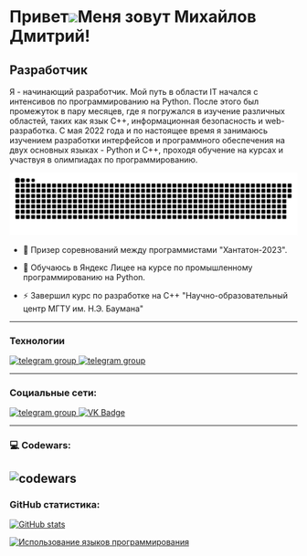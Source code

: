 Привет![](https://user-images.githubusercontent.com/18350557/176309783-0785949b-9127-417c-8b55-ab5a4333674e.gif)Меня зовут Михайлов Дмитрий!
==========================================================================================================================================

Разработчик
--------------------

Я - начинающий разработчик. Мой путь в области IT начался с интенсивов по программированию на Python. После этого был промежуток в пару месяцев, где я погружался в изучение различных областей, таких как язык C++, информационная безопасность и web-разработка. С мая 2022 года и по настоящее время я занимаюсь изучением разработки интерфейсов и программного обеспечения на двух основных языках - Python и C++, проходя обучение на курсах и участвуя в олимпиадах по программированию.

<p align="center">
 <img width="600" src="assets/github-snake.svg" alt="snake"/>
</p>

- :telescope: Призер соревнований между программистами "Хантатон-2023".

- :seedling: Обучаюсь в Яндекс Лицее на курсе по промышленному программированию на Python.

- :zap: Завершил курс по разработке на C++ "Научно-образовательный центр МГТУ им. Н.Э. Баумана"
--------------------

### Технологии

  <div id="badges">
    <a href="https://www.python.org/" target="_blank">
      <img src="https://logos-download.com/wp-content/uploads/2016/10/Python_logo_icon.png" width="40" height="40" alt="telegram group" />
    </a>
    <a href="https://learn.microsoft.com/en-us/cpp/cpp/cpp-language-reference?view=msvc-170" target="_blank">
      <img src="https://ucare.timepad.ru/80891a7a-d79b-4b47-a2d0-ed4fedac9634/poster_event_1487637.jpg" width="40" height="40" alt="telegram group" />
    </a>
   
  </div>
  
--------------------


### Социальные сети:

  <div id="badges">
    <a href="https://t.me/mihajlov_dima" target="_blank">
      <img src="https://cdn-icons-png.flaticon.com/512/2111/2111646.png" width="40" height="40" alt="telegram group" />
    </a>
    <a href="https://vk.com/mihajlov_dima" target="_blank">
      <img src="https://cdn-icons-png.flaticon.com/512/145/145813.png" width="40" height="40" alt="VK Badge"/>
    </a>
  </div>
  
--------------------

### 💻 Codewars:

![codewars](https://www.codewars.com/users/Dmitry%20Mikhajlov/badges/large)
--------------------


### GitHub статистика:

<a href="https://github.com/Dmitry-Mihajlov"><img src="https://github-readme-stats.vercel.app/api?username=Dmitry-Mihajlov&show_icons=true&hide=&count_private=true&title_color=0891b2&text_color=ffffff&icon_color=0891b2&bg_color=1c1917&hide_border=true&show_icons=true" alt="GitHub stats" /></a>

<a href="https://github.com/Dmitry-Mihajlov" align="left"><img src="https://github-readme-stats.vercel.app/api/top-langs/?username=Dmitry-Mihajlov&langs_count=10&title_color=0891b2&text_color=ffffff&icon_color=0891b2&bg_color=1c1917&hide_border=true&locale=en&custom_title=Top%20%Languages" alt="Использование языков программирования" /></a>


